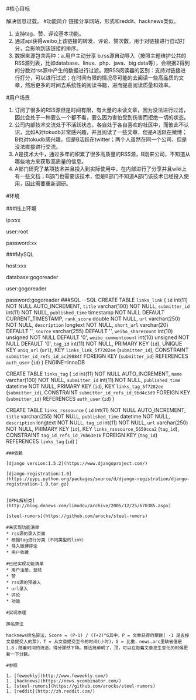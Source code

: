 #核心目标

解决信息过载。
#功能简介
链接分享网站，形式和reddit、hacknews类似。

1. 支持tag、赞、评论基本功能。
1. 通过api获得weibo上该链接的转发、评论、赞次数，用于对链接进行自动打分，会影响到该链接的排序。
1. 数据来源包含两种：a.用户主动分享 b.rss源自动导入（按照主题维护公共的RSS源列表，比如database、linux、php、java、big data等），会根据2得到的分数对rss源中产生的数据进行过滤。跟RSS阅读器的区别：支持对链接进行打分，可以进行过滤；在时间有限的情况尽可能的去阅读一些高品质的文章，然后更多的时间去系统性的阅读书籍，进而提高阅读质量和效率。

#用户场景
1. 订阅了很多的RSS源但是时间有限，有大量的未读文章，因为没法进行过滤，因此会处于一种要么一个都不看，要么因为害怕受到伤害而拒绝一切的状态。
1. 公司内部技术交流处于不活跃状态，各自处于各自喜欢的社区中，而彼此不认识，比如A对tokudb非常感兴趣，并且阅读了一些文章，但是A活跃在微博；B也对tokudb感兴趣，但是B活跃在twitter；两个人虽然在同一个公司，但是没法直接进行交流。 
1. A是技术大牛，通过多年的积累了很多高质量的RSS源，B刚来公司，不知道从哪些地方来获取高质量的信息。
1. A部门研究了某项技术并且投入到实际使用中，在内部进行了分享并且wiki上有一些文档；B部门也需要该技术，但是B部门不知道A部门该技术已经投入使用，因此需要重新调研。 

#环境

###线上环境

ip:xxx

user:root

password:xx

###MySQL

host:xxx

database:gogoreader

user:gogoreader

password:gogoreader
###SQL
···SQL
CREATE TABLE `links_link` (
`id` int(11) NOT NULL AUTO_INCREMENT,
`title` varchar(100) NOT NULL,
`submitter_id` int(11) NOT NULL,
`published_time` timestamp NOT NULL DEFAULT CURRENT_TIMESTAMP,
`rank_score` double NOT NULL,
`url` varchar(250) NOT NULL,
`description` longtext NOT NULL,
`short_url` varchar(20) DEFAULT '',
`source` varchar(255) DEFAULT '',
`weibo_sharecount` int(10) unsigned NOT NULL DEFAULT '0',
`weibo_commentcount` int(10) unsigned NOT NULL DEFAULT '0',
`tag_id` int(11) NOT NULL,
PRIMARY KEY (`id`),
UNIQUE KEY `uniq_url` (`url`),
KEY `links_link_5f7282ee` (`submitter_id`),
CONSTRAINT `submitter_id_refs_id_ac29084f` FOREIGN KEY (`submitter_id`) REFERENCES `auth_user` (`id`)
) ENGINE=InnoDB

CREATE TABLE `links_tag` (
`id` int(11) NOT NULL AUTO_INCREMENT,
`name` varchar(100) NOT NULL,
`submitter_id` int(11) NOT NULL,
`published_time` datetime NOT NULL,
PRIMARY KEY (`id`),
KEY `links_tag_5f7282ee` (`submitter_id`),
CONSTRAINT `submitter_id_refs_id_9bd4c3d9` FOREIGN KEY (`submitter_id`) REFERENCES `auth_user` (`id`)
)

CREATE TABLE `links_rsssource` (
`id` int(11) NOT NULL AUTO_INCREMENT,
`title` varchar(255) NOT NULL,
`published_time` datetime NOT NULL,
`description` longtext NOT NULL,
`tag_id` int(11) NOT NULL,
`url` varchar(250) NOT NULL,
PRIMARY KEY (`id`),
KEY `links_rsssource_5659cca2` (`tag_id`),
CONSTRAINT `tag_id_refs_id_76b63e16` FOREIGN KEY (`tag_id`) REFERENCES `links_tag` (`id`)
)
```
###依赖

[django version:1.5.2](https://www.djangoproject.com/)

[django-registration:1.0](https://pypi.python.org/packages/source/d/django-registration/django-registration-1.0.tar.gz)


[OPML解析类](http://blog.donews.com/limodou/archive/2005/12/25/670385.aspx)

[steel-rumors](https://github.com/arocks/steel-rumors)

#未实现功能清单
* rss源的录入页面
* 根据tag进行分类（不同类型的link）
* 导入微博评论
* 用户收藏

#已经实现功能清单
* 用户注册、登陆
* 赞
* rss源的预输入
* url录入
* 评论
* 功能

#实现原理

排名算法

hacknews排名算法，Score = (P-1) / (T+2)^G其中，P = 文章获得的票数( -1 是去掉文章提交人的票)，T = 从文章提交至今的时间(小时)，G = 比重，news.arc里缺省值是1.8；随着时间的流逝，得分骤然下降。算法简单明了，顶，可以在每篇文章发生变化的时候更新一下分数。

#参照

1. [feweekly](http://www.feweekly.com/)
1. [hacknews](https://news.ycombinator.com/)
1. [steel-rumors](https://github.com/arocks/steel-rumors) 
1. [reddit](http://zh.reddit.com/) 